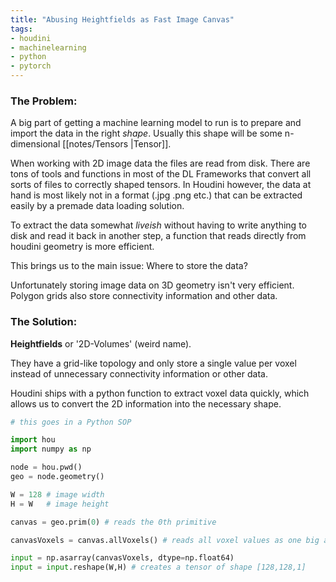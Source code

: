 ```yaml
---
title: "Abusing Heightfields as Fast Image Canvas"
tags:
- houdini
- machinelearning
- python
- pytorch
---
```


### The Problem:

A big part of getting a machine learning model to run is to prepare and import the data in the right _shape_. Usually this shape will be some n-dimensional [[notes/Tensors |Tensor]]. 

When working with 2D image data the files are read from disk. There are tons of tools and functions in most of the DL Frameworks that convert all sorts of files to correctly shaped tensors. In Houdini however, the data at hand is most likely not in a format (.jpg .png etc.) that can be extracted easily by a premade data loading solution.

To extract the data somewhat _liveish_ without having to write anything to disk and read it back in another step, a function that reads directly from houdini geometry is more efficient.

This brings us to the main issue: Where to store the data?

Unfortunately storing image data on 3D geometry isn't very efficient. Polygon grids also store connectivity information and other data.


### The Solution:

**Heightfields** or '2D-Volumes' (weird name). 

They have a grid-like topology and only store a single value per voxel instead of unnecessary connectivity information or other  data. 

Houdini ships with a python function to extract voxel data quickly, which allows us to convert the 2D information into the necessary shape.

```Python 
# this goes in a Python SOP

import hou
import numpy as np

node = hou.pwd()
geo = node.geometry()

W = 128 # image width
H = W   # image height

canvas = geo.prim(0) # reads the 0th primitive 

canvasVoxels = canvas.allVoxels() # reads all voxel values as one big array [1, 2, ... , n]

input = np.asarray(canvasVoxels, dtype=np.float64)
input = input.reshape(W,H) # creates a tensor of shape [128,128,1]
```


